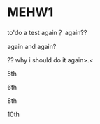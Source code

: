 # MEHW1


to'do a test
again？   again??   

again and again?

?? why i should do it again>.<

5th

6th

8th

10th

